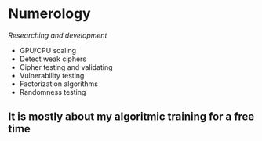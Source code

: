 <h1>Numerology</h1>
 
*Researching and development*

* GPU/CPU scaling
* Detect weak ciphers
* Cipher testing and validating
* Vulnerability testing
* Factorization algorithms
* Randomness testing

## It is mostly about my algoritmic training for a free time




